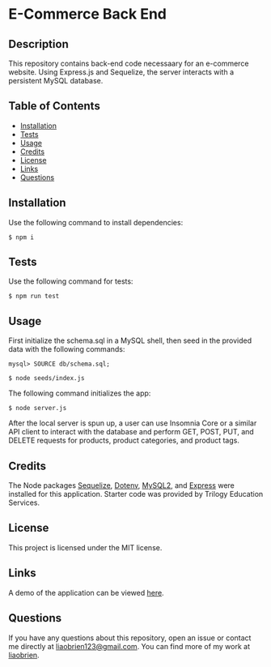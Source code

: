 # E-Commerce Back End

## Description

This repository contains back-end code necessaary for an e-commerce website. Using Express.js and Sequelize, the server interacts with a persistent MySQL database.

## Table of Contents

- [Installation](#installation)
- [Tests](#tests)
- [Usage](#usage)
- [Credits](#credits)
- [License](#license)
- [Links](#links)
- [Questions](#questions)

## Installation

Use the following command to install dependencies:

```
$ npm i
```

## Tests

Use the following command for tests:

```
$ npm run test
```

## Usage

First initialize the schema.sql in a MySQL shell, then seed in the provided data with the following commands:

```
mysql> SOURCE db/schema.sql;
```

```
$ node seeds/index.js
```

The following command initializes the app:

```
$ node server.js
```

After the local server is spun up, a user can use Insomnia Core or a similar API client to interact with the database and perform GET, POST, PUT, and DELETE requests for products, product categories, and product tags.

## Credits

The Node packages [Sequelize](https://www.npmjs.com/package/sequelize), [Dotenv](https://www.npmjs.com/package/dotenv), [MySQL2](https://www.npmjs.com/package/mysql2#using-prepared-statements), and [Express](https://www.npmjs.com/package/express) were installed for this application. Starter code was provided by Trilogy Education Services.

## License

This project is licensed under the MIT license.

## Links

A demo of the application can be viewed [here](#).

## Questions

If you have any questions about this repository, open an issue or contact me directly at liaobrien123@gmail.com. You can find more of my work at [liaobrien](https://github.com/liaobrien).
